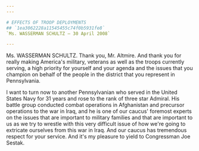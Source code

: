 ```yaml
---
---

# EFFECTS OF TROOP DEPLOYMENTS
## `1ea3062228a11545455c74f0b5931fe8`
`Ms. WASSERMAN SCHULTZ — 30 April 2008`

---
```



Ms. WASSERMAN SCHULTZ. Thank you, Mr. Altmire. And thank you for 
really making America's military, veterans as well as the troops 
currently serving, a high priority for yourself and your agenda and the 
issues that you champion on behalf of the people in the district that 
you represent in Pennsylvania.

I want to turn now to another Pennsylvanian who served in the United 
States Navy for 31 years and rose to the rank of three star Admiral. 
His battle group conducted combat operations in Afghanistan and 
precursor operations to the war in Iraq, and he is one of our caucus' 
foremost experts on the issues that are important to military families 
and that are important to us as we try to wrestle with this very 
difficult issue of how we're going to extricate ourselves from this war 
in Iraq. And our caucus has tremendous respect for your service. And 
it's my pleasure to yield to Congressman Joe Sestak.
